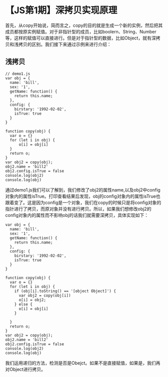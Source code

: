# 【JS第1期】深拷贝实现原理
首先，从copy开始说，简而言之，copy的目的就是生成一个新的实例，然后把其成员都按原实例赋值。对于非指针型的成员，比如boolern、String、Number等，这样的赋值可以直接进行。但是对于指针型的数据，比如Object，就有深拷贝和浅拷贝的区别。我们接下来通过示例来进行介绍：

## 浅拷贝

```
// demo1.js
var obj = {
  name: 'bill',
  sex: '1',
  getName: function() {
    return this.name;
  },
  config: {
    birstary: '1992-02-02',
    isTrue: true
  }
}
    
function copy(obj) {
  var o = {}
  for (let i in obj) {
      o[i] = obj[i]    
  }
  return o;
}
var obj2 = copy(obj);
obj2.name = 'bill2'
obj2.config.isTrue = false
console.log(obj2)
console.log(obj)
```
通过demo1.js我们可以了解到，我们修改了obj2的属性name,以及obj2中config对象内的属性isTrue。打印查看结果后发现，obj的config对象内的属性isTrue也跟着变了。这是因为config是一个对象，我们在copy的时候只是将config对象的指针进行了拷贝，而原对象并没有进行拷贝。所以，如果我们想修改obj2的config对象内的属性而不影响obj的话我们就需要深拷贝，具体实现如下：
```
var obj = {
  name: 'bill',
  sex: '1',
  getName: function() {
    return this.name;
  },
  config: {
    birstary: '1992-02-02',
    isTrue: true
  }
}

function copy(obj) {
  var o = {}
  for (let i in obj) {
    if (obj[i].toString() == '[object Object]') {
      var obj2 = copy(obj[i])
      o[i] = obj2;
    } else {
      o[i] = obj[i]
    }
    
  }
  return o;
}
var obj2 = copy(obj);
obj2.name = 'bill2'
obj2.config.isTrue = false
console.log(obj2)
console.log(obj)
```
我们运用递归的方法，检测是否是Obejct。如果不是直接赋值，如果是，我们再对Object进行拷贝。
